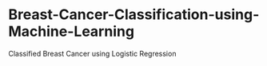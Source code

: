 # Breast-Cancer-Classification-using-Machine-Learning
Classified Breast Cancer using Logistic Regression
